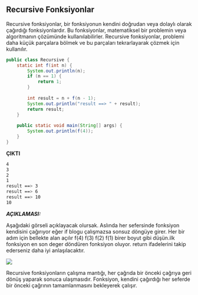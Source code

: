 
## Recursive Fonksiyonlar

Recursive fonksiyonlar, bir fonksiyonun kendini doğrudan veya dolaylı olarak çağırdığı fonksiyonlardır. Bu fonksiyonlar, matematiksel bir problemin veya algoritmanın çözümünde kullanılabilirler. Recursive fonksiyonlar, problemi daha küçük parçalara bölmek ve bu parçaları tekrarlayarak çözmek için kullanılır.

```java
public class Recursive {  
	static int f(int n) {  
		System.out.println(n);  
		if (n == 1) {  
			return 1;  
		}  
	  
		int result = n + f(n - 1);  
		System.out.println("result ==> " + result);  
		return result;  
	}  
	  
	public static void main(String[] args) {  
		System.out.println(f(4));  
	}  
}
```

**ÇIKTI** 
```bash
4
3
2
1
result ==> 3
result ==> 6
result ==> 10
10
```


***AÇIKLAMASI:***

Aşağıdaki görseli açıklayacak olursak. Aslında her sefersinde fonksiyon kendisini çağırıyor eğer if blogu çalışmazsa sonsuz döngüye girer. Her bir adım için bellekte alan açılır f(4) f(3) f(2) f(1) birer boyut gibi düşün.ilk fonksiyon en son deger döndüren fonksiyon oluyor. return ifadelerini takip ederseniz daha iyi anlaşılacaktır. 

![](assets/f(4).png)

Recursive fonksiyonların çalışma mantığı, her çağrıda bir önceki çağrıya geri dönüş yaparak sonuca ulaşmasıdır. Fonksiyon, kendini çağırdığı her seferde bir önceki çağrının tamamlanmasını bekleyerek çalışır.

```csharp

```



